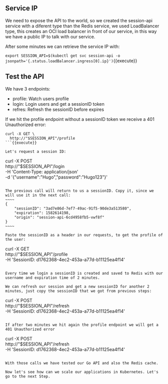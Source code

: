 ## Service IP

We need to expose the API to the world, so we created the session-api service with a diferent type than the Redis service, we used LoadBalancer type, 
this creates an OCI load balancer in front of our service, in this way we have a public IP to talk with our service.

After some minutes we can retrieve the service IP with:

`export SESSION_API=$(kubectl get svc session-api -o jsonpath='{.status.loadBalancer.ingress[0].ip}')`{{execute}}

## Test the API

We have 3 endpoints:
- profile: Watch users profile
- login: Login users and get a sessionID token
- refres: Refresh the sessionID before expires

If we hit the profile endpoint without a sessionID token we receive a 401 Unauthorized error:

```
curl -X GET \
  http://"$SESSION_API"/profile
```{{execute}}

Let's request a session ID:
```
curl -X POST \
  http://"$SESSION_API"/login \
  -H 'Content-Type: application/json' \
  -d '{"username":"Hugo","password":"Hugo123"}'
```{{execute}}

The previous call will return to us a sessionID. Copy it, since we will use it in the next call:
~~~~
{
    "sessionID": "3ad7e86d-7ef7-49ac-91f5-90de3a513580",
    "expiration": 1582614198,
    "origin": "session-api-6cd4958fb5-vwf8f"
}
~~~~

Paste the sessionID as a header in our requests, to get the profile of the user:
```
curl -X GET \
  http://"$SESSION_API"/profile \
  -H 'SessionID: d1762368-4ec2-453a-a77d-b11125ea4f14'
```{{execute}}

Every time we login a sessionID is created and saved to Redis with our username and expiration time of 2 minutes.

We can refresh our session and get a new sessionID for another 2 minutes, just copy the sessionID that we got from previous steps:
```
curl -X POST \
  http://"$SESSION_API"/refresh \
  -H 'SessionID: d1762368-4ec2-453a-a77d-b11125ea4f14'
```{{execute}}

If after two minutes we hit again the profile endpoint we will get a 401 Unauthorized error
```
curl -X POST \
  http://"$SESSION_API"/refresh \
  -H 'SessionID: d1762368-4ec2-453a-a77d-b11125ea4f14'
```{{execute}}

With those calls we have tested our Go API and also the Redis cache.

Now let's see how can we scale our applications in Kubernetes. Let's go to the next Step.